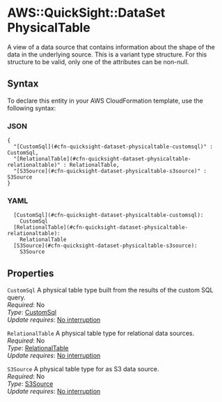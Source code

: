 # AWS::QuickSight::DataSet PhysicalTable<a name="aws-properties-quicksight-dataset-physicaltable"></a>

A view of a data source that contains information about the shape of the data in the underlying source\. This is a variant type structure\. For this structure to be valid, only one of the attributes can be non\-null\.

## Syntax<a name="aws-properties-quicksight-dataset-physicaltable-syntax"></a>

To declare this entity in your AWS CloudFormation template, use the following syntax:

### JSON<a name="aws-properties-quicksight-dataset-physicaltable-syntax.json"></a>

```
{
  "[CustomSql](#cfn-quicksight-dataset-physicaltable-customsql)" : CustomSql,
  "[RelationalTable](#cfn-quicksight-dataset-physicaltable-relationaltable)" : RelationalTable,
  "[S3Source](#cfn-quicksight-dataset-physicaltable-s3source)" : S3Source
}
```

### YAML<a name="aws-properties-quicksight-dataset-physicaltable-syntax.yaml"></a>

```
  [CustomSql](#cfn-quicksight-dataset-physicaltable-customsql): 
    CustomSql
  [RelationalTable](#cfn-quicksight-dataset-physicaltable-relationaltable): 
    RelationalTable
  [S3Source](#cfn-quicksight-dataset-physicaltable-s3source): 
    S3Source
```

## Properties<a name="aws-properties-quicksight-dataset-physicaltable-properties"></a>

`CustomSql`  <a name="cfn-quicksight-dataset-physicaltable-customsql"></a>
A physical table type built from the results of the custom SQL query\.  
*Required*: No  
*Type*: [CustomSql](aws-properties-quicksight-dataset-customsql.md)  
*Update requires*: [No interruption](https://docs.aws.amazon.com/AWSCloudFormation/latest/UserGuide/using-cfn-updating-stacks-update-behaviors.html#update-no-interrupt)

`RelationalTable`  <a name="cfn-quicksight-dataset-physicaltable-relationaltable"></a>
A physical table type for relational data sources\.  
*Required*: No  
*Type*: [RelationalTable](aws-properties-quicksight-dataset-relationaltable.md)  
*Update requires*: [No interruption](https://docs.aws.amazon.com/AWSCloudFormation/latest/UserGuide/using-cfn-updating-stacks-update-behaviors.html#update-no-interrupt)

`S3Source`  <a name="cfn-quicksight-dataset-physicaltable-s3source"></a>
A physical table type for as S3 data source\.  
*Required*: No  
*Type*: [S3Source](aws-properties-quicksight-dataset-s3source.md)  
*Update requires*: [No interruption](https://docs.aws.amazon.com/AWSCloudFormation/latest/UserGuide/using-cfn-updating-stacks-update-behaviors.html#update-no-interrupt)